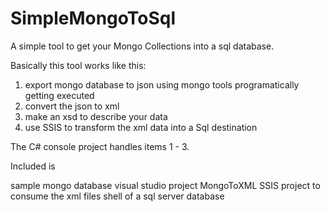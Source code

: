 # SimpleMongoToSql


A simple tool to get your Mongo Collections into a sql database.

Basically this tool works like this:

1) export mongo database to json using mongo tools programatically getting executed 
2) convert the json to xml
3) make an xsd to describe your data
4) use SSIS to transform the xml data into a Sql destination


The C# console project handles items 1 - 3.

Included is 

sample mongo database
visual studio project  MongoToXML
SSIS project to consume the xml files
shell of a sql server database

